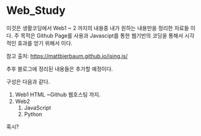 # Web_Study

이것은 생활코딩에서 Web1 ~ 2 까지의 내용중 내가 원하는 내용만을 정리한 자료들 이다.
주 목적은 Github Page를 사용과 Javascipt를 통한 웹기반의 코딩을 통해서 시각적인 효과를 얻기 위해서 이다. 

참고 출처: https://mattbierbaum.github.io/ising.js/

추후 블로그에 정리된 내용들은 추가할 예정이다.

구성은 다음과 같다. 
1. Web1 HTML ~Github 웹호스팅 까지.
2. Web2
   1. JavaScript
   2. Python

혹시?